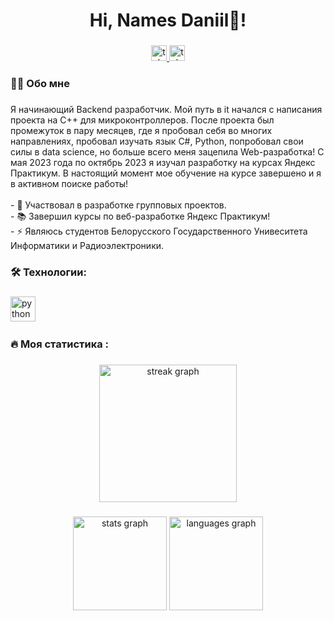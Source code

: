 <h1 align="center">Hi, Names Daniil👋!</h1>

###

<div align="center">
  <a href="https://t.me/Daniil_Rudenya" target="_blank">
    <img src="https://img.shields.io/badge/Telegram-008FC7" height="25" alt="telegram logo"  />
  </a>
  <a href="https://www.linkedin.com/in/daniil-rudzenia-92446a29b/" target="_blank">
    <img src="https://img.shields.io/badge/LinkedIn-004088" height="25" alt="telegram logo"  />
  </a>
</div>


###

<h3 align="left">👩‍💻  Обо мне</h3>

###

<p align="left">Я начинающий Backend разработчик. Мой путь в it начался с написания проекта на С++ для микроконтроллеров. После проекта был промежуток в пару месяцев, где я пробовал себя во многих направлениях, пробовал изучать язык С#, Python, попробовал свои силы в data science, но больше всего меня зацепила Web-разработка! С мая 2023 года по октябрь 2023 я изучал  разработку на курсах Яндекс Практикум. В настоящий момент мое обучение на курсе завершено и я в активном поиске работы!<br><br>- 🔭 Участвовал в разработке групповых проектов.<br>- 📚 Завершил курсы по веб-разработке Яндекс Практикум!<br>- ⚡ Являюсь студентов Белорусского Государственного Унивеситета Информатики и Радиоэлектроники.</p>


###

<h3 align="left">🛠 Технологии:</h3>

###

<div align="left">
  <img src="https://skillicons.dev/icons?i=py,cs,cpp,css,discord,docker,dotnet,firebase,git,react,ts" height="40" alt="python logo"  />
  <img width="12" />
</div>

###

<h3 align="left">🔥   Моя статистика :</h3>

###

<div align="center">
  <img src="https://streak-stats.demolab.com?user=Rudzeniapol&locale=en&mode=daily&theme=dark&hide_border=false&border_radius=5&order=3" height="220" alt="streak graph"  />
</div>

###

<div align="center">
  <img src="https://github-readme-stats.vercel.app/api?username=rudzeniapol&hide_title=false&hide_rank=false&show_icons=true&include_all_commits=true&count_private=true&disable_animations=false&theme=dracula&locale=en&hide_border=false&order=1" height="150" alt="stats graph"  />
  <img src="https://github-readme-stats.vercel.app/api/top-langs?username=rudzeniapol&locale=en&hide_title=false&layout=compact&card_width=320&langs_count=5&theme=dracula&hide_border=false&order=2" height="150" alt="languages graph"  />
</div>

###
